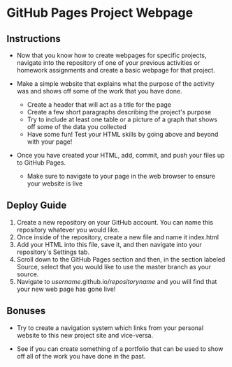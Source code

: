 # GitHub Pages Project Webpage

## Instructions

* Now that you know how to create webpages for specific projects, navigate into the repository of one of your previous activities or homework assignments and create a basic webpage for that project.

* Make a simple website that explains what the purpose of the activity was and shows off some of the work that you have done.

  * Create a header that will act as a title for the page
  * Create a few short paragraphs describing the project's purpose
  * Try to include at least one table or a picture of a graph that shows off some of the data you collected
  * Have some fun! Test your HTML skills by going above and beyond with your page!

* Once you have created your HTML, add, commit, and push your files up to GitHub Pages.

  * Make sure to navigate to your page in the web browser to ensure your website is live

## Deploy Guide

1. Create a new repository on your GitHub account. You can name this repository whatever you would like.
2. Once inside of the repository, create a new file and name it index.html
3. Add your HTML into this file, save it, and then navigate into your repository's Settings tab.
4. Scroll down to the GitHub Pages section and then, in the section labeled Source, select that you would like to use the master branch as your source.
5. Navigate to _username_.github.io/_repositoryname_ and you will find that your new web page has gone live!

## Bonuses

* Try to create a navigation system which links from your personal website to this new project site and vice-versa.

* See if you can create something of a portfolio that can be used to show off all of the work you have done in the past.
